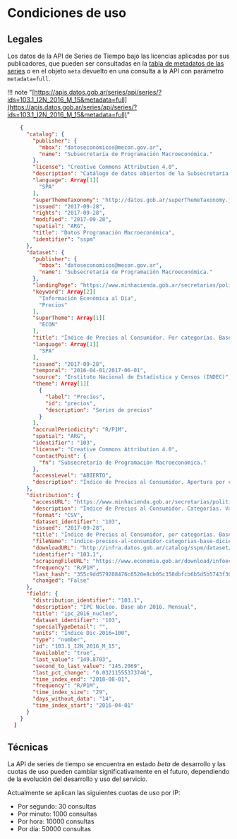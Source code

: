 # Condiciones de uso

## Legales

Los datos de la API de Series de Tiempo bajo las licencias aplicadas por sus publicadores, que pueden ser consultadas en la [tabla de metadatos de las series](http://infra.datos.gob.ar/catalog/modernizacion/dataset/1/distribution/1.2/download/series-tiempo-metadatos.csv) o en el objeto `meta` devuelto en una consulta a la API con parámetro `metadata=full`.

!!! note "[https://apis.datos.gob.ar/series/api/series/?ids=103.1_I2N_2016_M_15&metadata=full](https://apis.datos.gob.ar/series/api/series/?ids=103.1_I2N_2016_M_15&metadata=full)"

```json
    {
      "catalog": {
        "publisher": {
          "mbox": "datoseconomicos@mecon.gov.ar",
          "name": "Subsecretaría de Programación Macroeconómica."
        },
        "license": "Creative Commons Attribution 4.0",
        "description": "Catálogo de datos abiertos de la Subsecretaría de Programación Macroeconómica.",
        "language": Array[1][
          "SPA"
        ],
        "superThemeTaxonomy": "http://datos.gob.ar/superThemeTaxonomy.json",
        "issued": "2017-09-28",
        "rights": "2017-09-28",
        "modified": "2017-09-28",
        "spatial": "ARG",
        "title": "Datos Programación Macroeconómica",
        "identifier": "sspm"
      },
      "dataset": {
        "publisher": {
          "mbox": "datoseconomicos@mecon.gov.ar",
          "name": "Subsecretaría de Programación Macroeconómica."
        },
        "landingPage": "https://www.minhacienda.gob.ar/secretarias/politica-economica/programacion-macroeconomica/",
        "keyword": Array[2][
          "Información Económica al Día",
          "Precios"
        ],
        "superTheme": Array[1][
          "ECON"
        ],
        "title": "Índice de Precios al Consumidor. Por categorías. Base diciembre 2016.",
        "language": Array[1][
          "SPA"
        ],
        "issued": "2017-09-28",
        "temporal": "2016-04-01/2017-06-01",
        "source": "Instituto Nacional de Estadística y Censos (INDEC)",
        "theme": Array[1][
          {
            "label": "Precios",
            "id": "precios",
            "description": "Series de precios"
          }
        ],
        "accrualPeriodicity": "R/P1M",
        "spatial": "ARG",
        "identifier": "103",
        "license": "Creative Commons Attribution 4.0",
        "contactPoint": {
          "fn": "Subsecretaría de Programación Macroeconómica."
        },
        "accessLevel": "ABIERTO",
        "description": "Índice de Precios al Consumidor. Apertura por categorías. Base diciembre 2016."
      },
      "distribution": {
        "accessURL": "https://www.minhacienda.gob.ar/secretarias/politica-economica/programacion-macroeconomica/",
        "description": "Índice de Precios al Consumidor. Categorías. Valores mensuales. (Base diciembre 2016).",
        "format": "CSV",
        "dataset_identifier": "103",
        "issued": "2017-09-28",
        "title": "Índice de Precios al Consumidor, por categorías. Base diciembre 2016. Valores mensuales",
        "fileName": "indice-precios-al-consumidor-categorias-base-diciembre-2016-mensual.csv",
        "downloadURL": "http://infra.datos.gob.ar/catalog/sspm/dataset/103/distribution/103.1/download/indice-precios-al-consumidor-categorias-base-diciembre-2016-mensual.csv",
        "identifier": "103.1",
        "scrapingFileURL": "https://www.economia.gob.ar/download/infoeco/apendice4.xlsx",
        "frequency": "R/P1M",
        "last_hash": "355c9dd579208476c6520e8cb05c350dbfcb6b5d5b5743f30db0f8222a0cd6db38048b73ea465102c6c5d2dfa66970eb6857f4ed63cafaaf07fbde193e82979e",
        "changed": "False"
      },
      "field": {
        "distribution_identifier": "103.1",
        "description": "IPC Núcleo. Base abr 2016. Mensual",
        "title": "ipc_2016_nucleo",
        "dataset_identifier": "103",
        "specialTypeDetail": "",
        "units": "Índice Dic-2016=100",
        "type": "number",
        "id": "103.1_I2N_2016_M_15",
        "available": "true",
        "last_value": "149.8703",
        "second_to_last_value": "145.2069",
        "last_pct_change": "0.03211555373746",
        "time_index_end": "2018-08-01",
        "frequency": "R/P1M",
        "time_index_size": "29",
        "days_without_data": "14",
        "time_index_start": "2016-04-01"
      }
    }
  ]
```

## Técnicas

La API de series de tiempo se encuentra en estado *beta* de desarrollo y las cuotas de uso pueden cambiar significativamente en el futuro, dependiendo de la evolución del desarrollo y uso del servicio.

Actualmente se aplican las siguientes cuotas de uso por IP:

* Por segundo: 30 consultas
* Por minuto: 1000 consultas
* Por hora: 10000 consultas
* Por día: 50000 consultas

